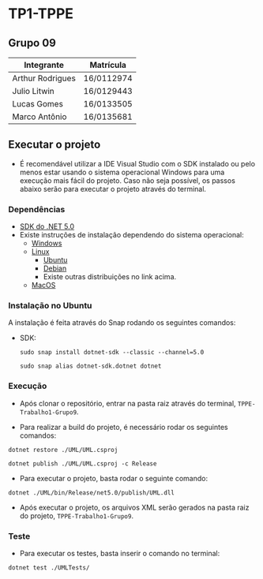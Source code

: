 # TP1-TPPE

## Grupo 09

Integrante|Matrícula
|--|--|
Arthur Rodrigues | 16/0112974
Julio Litwin| 16/0129443
Lucas Gomes | 16/0133505
Marco Antônio | 16/0135681

## Executar o projeto
- É recomendável utilizar a IDE Visual Studio com o SDK instalado ou pelo menos estar usando o sistema operacional Windows para uma execução mais fácil do projeto. Caso não seja possível, os passos abaixo serão para executar o projeto através do terminal.

### Dependências

- [SDK do .NET 5.0](https://dotnet.microsoft.com/download/dotnet/5.0)
- Existe instruções de instalação dependendo do sistema operacional:
  - [Windows](https://docs.microsoft.com/pt-br/dotnet/core/install/windows?tabs=net50)
  - [Linux](https://docs.microsoft.com/pt-br/dotnet/core/install/linux) 
    - [Ubuntu](https://docs.microsoft.com/pt-br/dotnet/core/install/linux-ubuntu)
    - [Debian](https://docs.microsoft.com/pt-br/dotnet/core/install/linux-debian)
    - Existe outras distribuições no link acima.
  - [MacOS](https://docs.microsoft.com/pt-br/dotnet/core/install/macos)

### Instalação no Ubuntu
A instalação é feita através do Snap rodando os seguintes comandos:
- SDK:
  ```
  sudo snap install dotnet-sdk --classic --channel=5.0
  ```
  ```
  sudo snap alias dotnet-sdk.dotnet dotnet
  ```

### Execução

- Após clonar o repositório, entrar na pasta raiz através do terminal, `TPPE-Trabalho1-Grupo9`.

- Para realizar a build do projeto, é necessário rodar os seguintes comandos:
```
dotnet restore ./UML/UML.csproj
```
```
dotnet publish ./UML/UML.csproj -c Release
```

- Para executar o projeto, basta rodar o seguinte comando:
```
dotnet ./UML/bin/Release/net5.0/publish/UML.dll
```

- Após executar o projeto, os arquivos XML serão gerados na pasta raiz do projeto, `TPPE-Trabalho1-Grupo9`.

### Teste
- Para executar os testes, basta inserir o comando no terminal:
```
dotnet test ./UMLTests/
```

